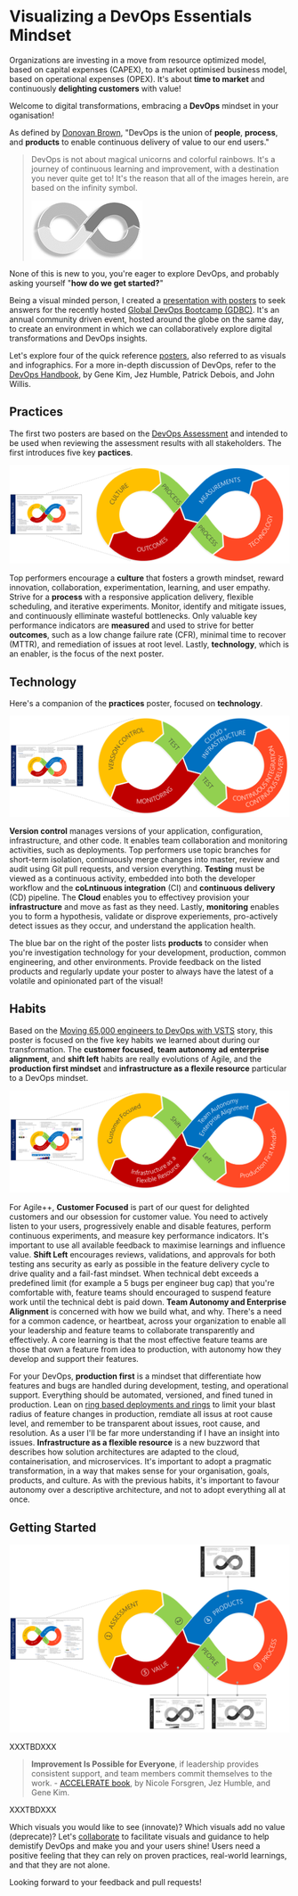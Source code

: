 # Visualizing a DevOps Essentials Mindset

Organizations are investing in a move from resource optimized model, based on capital expenses (CAPEX), to a market optimised business model, based on operational expenses (OPEX). It's about **time to market** and continuously **delighting customers** with value! 

Welcome to digital transformations, embracing a **DevOps** mindset in your oganisation! 

As defined by [Donovan Brown](http://donovanbrown.com/post/what-is-devops), "DevOps is the union of **people**, **process**, and **products** to enable continuous delivery of value to our end users." 

> DevOps is not about magical unicorns and colorful rainbows. It's a journey of continuous learning and improvement, with a destination you never quite get to! It's the reason that all of the images herein, are based on the infinity symbol.
>
> ![Infinity Symbol](_img/devops-mindset-essentials/devops-mindset-essentials-infinity.png)

None of this is new to you, you're eager to explore DevOps, and probably asking yourself "**how do we get started?**" 

Being a visual minded person, I created a [presentation with posters](https://github.com/wpschaub/DevOps-mindset-essentials/blob/master/src/presentations/devops-mindset-essentials-gdbc.pdf) to seek answers for the recently hosted [Global DevOps Bootcamp (GDBC)](https://globaldevopsbootcamp.com). It's an annual community driven event, hosted around the globe on the same day, to create an environment in which we can collaboratively explore digital transformations and DevOps insights.

Let's explore four of the quick reference [posters](https://github.com/wpschaub/devOps-mindset-essentials/posters), also referred to as visuals and infographics. For a more in-depth discussion of DevOps, refer to the [DevOps Handbook](http://a.co/92KSNxJ), by Gene Kim, Jez Humble, Patrick Debois, and John Willis. 

## Practices

The first two posters are based on the [DevOps Assessment](https://aka.ms/devopsassessment) and intended to be used when reviewing the assessment results with all stakeholders. The first introduces five key **pactices**.

![DevOps Practices](_img/devops-mindset-essentials/devops-mindset-essentials-practices.png)

Top performers encourage a **culture** that fosters a growth mindset, reward innovation, collaboration, experimentation, learning, and user empathy. Strive for a **process** with a responsive application delivery, flexible scheduling, and iterative experiments. Monitor, identify and mitigate issues, and continuously elliminate wasteful bottlenecks. Only valuable key performance indicators are **measured** and used to strive for better **outcomes**, such as a low change failure rate (CFR), minimal time to recover (MTTR), and remediation of issues at root level. Lastly, **technology**, which is an enabler, is the focus of the next poster. 

## Technology

Here's a companion of the **practices** poster, focused on **technology**.

![DevOps Technology](_img/devops-mindset-essentials/devops-mindset-essentials-technology.png)

**Version control** manages versions of your application, configuration, infrastructure, and other code. It enables team collaboration and monitoring activities, such as deployments. Top performers use topic branches for short-term isolation, continuously merge changes into master, review and audit using Git pull requests, and version everything. **Testing** must be viewed as a continuous activity, embedded into both the developer workflow and the **coLntinuous integration** (CI) and **continuous delivery** (CD) pipeline. The **Cloud** enables you to effectivey provision your **infrastructure** and move as fast as they need. Lastly, **monitoring** enables you to form a hypothesis, validate or disprove experiements, pro-actively detect issues as they occur, and understand the application health.

The blue bar on the right of the poster lists **products** to consider when you're investigation technology for your development, production, common engineering, and other environments. Provide feedback on the listed products and regularly update your poster to always have the latest of a volatile and opinionated part of the visual! 

## Habits

Based on the [Moving 65,000 engineers to DevOps with VSTS](https://www.slideshare.net/WillyPeterSchaub/devconf-moving-65000-microsofties-to-devops-with-visual-studio-team-services) story, this poster is focused on the five key habits we learned about during our transformation. The **customer focused**, **team autonomy ad enterprise alignment**, and **shift left** habits are really evolutions of Agile, and the **production first mindset** and **infrastructure as a flexile resource** particular to a DevOps mindset. 

![DevOps Habits](_img/devops-mindset-essentials/devops-mindset-essentials-habits.png)

For Agile++, **Customer Focused** is part of our quest for delighted customers and our obsession for customer value. You need to actively listen to your users, progressively enable and disable features, perform continuous experiments, and measure key performance indicators. It's important to use all available feedback to maximise learnings and influence value. **Shift Left** encourages reviews, validations, and approvals for both testing ans security as early as possible in the feature delivery cycle to drive quality and a fail-fast mindset. When technical debt exceeds a predefined limit (for example a 5 bugs per engineer bug cap) that you're comfortable with, feature teams should encouraged to suspend feature work until the technical debt is paid down. **Team Autonomy and Enterprise Alignment** is concerned with how we build what, and why. There's a need for a common cadence, or heartbeat, across your organization to enable all your leadership and feature teams to collaborate transparently and effectively. A core learning is that the most effective feature teams are those that own a feature from idea to production, with autonomy how they develop and support their features.

For your DevOps, **production first** is a mindset that differentiate how features and bugs are handled during development, testing, and operational support. Everything should be automated, versioned, and fined tuned in production. Lean on [ring based deployments and rings](https://opensource.com/article/18/2/feature-flags-ring-deployment-model) to limit your blast radius of feature changes in production, remdiate all issus at root cause level, and remember to be transparent about issues, root cause, and resolution. As a user I'll be far more understanding if I have an insight into issues. **Infrastructure as a flexible resource** is a new buzzword that describes how solution architectures are adapted to the cloud, containerisation, and microservices. It's important to adopt a pragmatic transformation, in a way that makes sense for your organisation, goals, products, and culture. As with the previous habits, it's important to favour autonomy over a descriptive architecture, and not to adopt everything all at once. 

## Getting Started

![DevOps Getting Started](_img/devops-mindset-essentials/devops-mindset-essentials-getting-started.png)

XXXTBDXXX

> **Improvement Is Possible for Everyone**, if leadership provides consistent support, and team members commit themselves to the work. - [ACCELERATE book](https://t.co/smb82Y4i0M), by Nicole Forsgren, Jez Humble, and Gene Kim.

XXXTBDXXX

Which visuals you would like to see (innovate)? Which visuals add no value (deprecate)? Let's [collaborate](https://github.com/wpschaub/devOps-mindset-essentials) to facilitate visuals and guidance to help demistify DevOps and make you and your users shine! Users need a positive feeling that they can rely on proven practices, real-world learnings, and that they are not alone.

Looking forward to your feedback and pull requests!